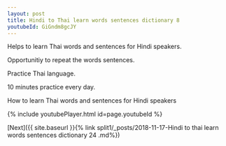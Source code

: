 ```yaml
---
layout: post
title: Hindi to Thai learn words sentences dictionary 8 
youtubeId: GiGndm8gcJY
---
```

 
 
Helps to learn Thai words and sentences for Hindi speakers.

Opportunitiy to repeat the words sentences. 

Practice Thai language. 
 
10 minutes practice every day. 
 
How to learn Thai words and sentences for Hindi speakers 
 
{% include youtubePlayer.html id=page.youtubeId %}
 
 
[Next]({{ site.baseurl }}{% link  split1/_posts/2018-11-17-Hindi to thai learn words sentences dictionary 24 .md%})
 
